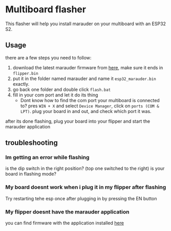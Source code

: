 # Multiboard flasher


This flasher will help you install marauder on your multiboard with an ESP32 S2.

## Usage

there are a few steps you need to follow:

1. download the latest marauder firmware from [here](https://github.com/justcallmekoko/ESP32Marauder/releases/tag/v0.9.18), make sure it ends in `flipper.bin`
2. put it in the folder named marauder and name it `esp32_marauder.bin` exactly. 
3. go back one folder and double click `flash.bat`
4. fill in your com port and let it do its thing
   - Dont know how to find the com port your multiboard is connected to? pres `WIN + X` and select `Device Manager`, click on `ports (COM & LPT)`. plug your board in and      out, and check which port it was. 
   
after its done flashing, plug your board into your flipper and start the marauder application

## troubleshooting

### Im getting an error while flashing
is the dip switch in the right position? (top one switched to the right)
is your board in flashing mode?

### My board doesnt work when i plug it in my flipper after flashing
Try restarting tehe esp once after plugging in by pressing the EN button

### My flipper doesnt have the marauder application
you can find firmware with the application installed [here](https://github.com/DarkFlippers/unleashed-firmware)
